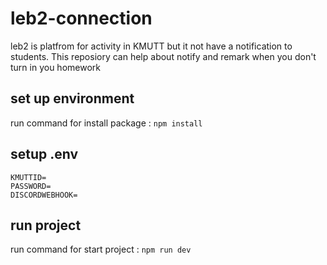 # leb2-connection
  leb2 is platfrom for activity in KMUTT but it not have a notification to students. This reposiory can help about notify and remark when you don't turn in you homework
  
## set up environment 

run command for install package : ``` npm install ```

## setup .env
```
KMUTTID=
PASSWORD=
DISCORDWEBHOOK=
```

## run project

run command for start project : ```npm run dev```
